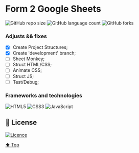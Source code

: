 # Form 2 Google Sheets

![GitHub repo size](https://img.shields.io/github/repo-size/mmaachado/form-to-google-sheets?style=for-the-badge)
![GitHub language count](https://img.shields.io/github/languages/count/mmaachado/form-to-google-sheets?style=for-the-badge)
![GitHub forks](https://img.shields.io/github/forks/mmaachado/form-to-google-sheets?style=for-the-badge)

<!-- <img src="/src/img/project-preview.png" alt="project-preview.png">

> Project Preview (Raw data).
<br>
<img src="/src/img/project-preview-alt.png" alt="project-preview-alt.png">
> Project Preview (User Input).
<br>
<img src="/src/img/project-preview-mobile.png" alt="project-preview-mobile.png">
> Project Preview (Mobile).
<br> -->
### Adjusts && fixes

- [x] Create Project Structures;
- [x] Create 'development' branch;
- [ ] Sheet Monkey;
- [ ] Struct HTML/CSS;
- [ ] Animate CSS;
- [ ] Struct JS;
- [ ] Test/Debug;

<!-- This project is finished, feel free to fork/clone and message me if you think anything could be better. -->

### Frameworks and technologies
![HTML5](https://img.shields.io/badge/html5-%23E34F26.svg?style=for-the-badge&logo=html5&logoColor=white)
![CSS3](https://img.shields.io/badge/css3-%231572B6.svg?style=for-the-badge&logo=css3&logoColor=white)
![JavaScript](https://img.shields.io/badge/javascript-%23323330.svg?style=for-the-badge&logo=javascript&logoColor=%23F7DF1E)

## 📝 License

[![Licence](https://img.shields.io/github/license/Ileriayo/markdown-badges?style=for-the-badge)](./LICENSE)


[⬆ Top](#Form-2-Google-Sheets)<br>